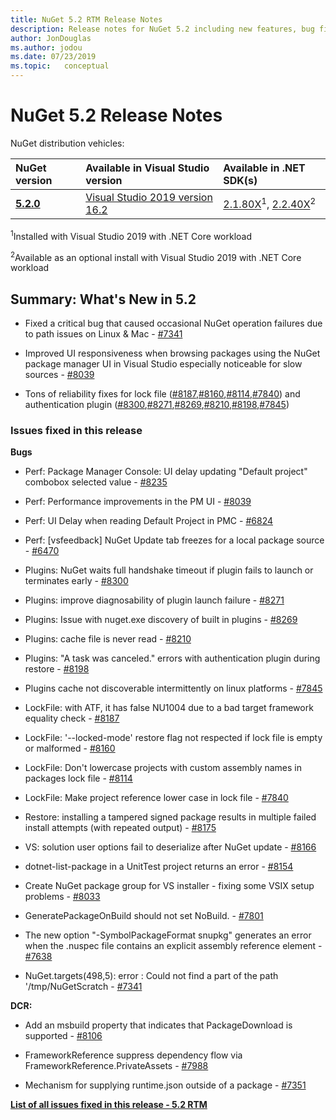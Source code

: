 ```yaml
---
title: NuGet 5.2 RTM Release Notes
description: Release notes for NuGet 5.2 including new features, bug fixes, and DCRs.
author: JonDouglas
ms.author: jodou
ms.date: 07/23/2019
ms.topic:   conceptual
---
```


# NuGet 5.2 Release Notes

NuGet distribution vehicles:

| NuGet version | Available in Visual Studio version| Available in .NET SDK(s)|
|:---|:---|:---|
| [**5.2.0**](https://nuget.org/downloads) | [Visual Studio 2019 version 16.2](https://visualstudio.microsoft.com/downloads/) | [2.1.80X](https://dotnet.microsoft.com/download/dotnet-core/2.1)<sup>1</sup>, [2.2.40X](https://dotnet.microsoft.com/download/dotnet-core/2.2)<sup>2</sup> |

<sup>1</sup>Installed with Visual Studio 2019 with .NET Core workload 

<sup>2</sup>Available as an optional install with Visual Studio 2019 with .NET Core workload

## Summary: What's New in 5.2

* Fixed a critical bug that caused occasional NuGet operation failures due to path issues on Linux & Mac - [#7341](https://github.com/NuGet/Home/issues/7341)

* Improved UI responsiveness when browsing packages using the NuGet package manager UI in Visual Studio especially noticeable for slow sources - [#8039](https://github.com/NuGet/Home/issues/8039)

* Tons of reliability fixes for lock file ([#8187](https://github.com/NuGet/Home/issues/8187),[#8160](https://github.com/NuGet/Home/issues/8160),[#8114](https://github.com/NuGet/Home/issues/8114),[#7840](https://github.com/NuGet/Home/issues/7840)) and authentication plugin ([#8300](https://github.com/NuGet/Home/issues/8300),[#8271](https://github.com/NuGet/Home/issues/8271),[#8269](https://github.com/NuGet/Home/issues/8269),[#8210](https://github.com/NuGet/Home/issues/8210),[#8198](https://github.com/NuGet/Home/issues/8198),[#7845](https://github.com/NuGet/Home/issues/7845))

### Issues fixed in this release

**Bugs**

* Perf: Package Manager Console:  UI delay updating "Default project" combobox selected value - [#8235](https://github.com/NuGet/Home/issues/8235)

* Perf: Performance improvements in the PM UI - [#8039](https://github.com/NuGet/Home/issues/8039)

* Perf: UI Delay when reading Default Project in PMC - [#6824](https://github.com/NuGet/Home/issues/6824)

* Perf: [vsfeedback] NuGet Update tab freezes for a local package source - [#6470](https://github.com/NuGet/Home/issues/6470)

* Plugins:  NuGet waits full handshake timeout if plugin fails to launch or terminates early - [#8300](https://github.com/NuGet/Home/issues/8300)

* Plugins:  improve diagnosability of plugin launch failure - [#8271](https://github.com/NuGet/Home/issues/8271)

* Plugins: Issue with nuget.exe discovery of built in plugins - [#8269](https://github.com/NuGet/Home/issues/8269)

* Plugins:  cache file is never read - [#8210](https://github.com/NuGet/Home/issues/8210)

* Plugins:  "A task was canceled." errors with authentication plugin during restore - [#8198](https://github.com/NuGet/Home/issues/8198)

* Plugins cache not discoverable intermittently on linux platforms - [#7845](https://github.com/NuGet/Home/issues/7845)

* LockFile: with ATF, it has false NU1004 due to a bad target framework equality check - [#8187](https://github.com/NuGet/Home/issues/8187)

* LockFile: '--locked-mode' restore flag not respected if lock file is empty or malformed - [#8160](https://github.com/NuGet/Home/issues/8160)

* LockFile: Don't lowercase projects with custom assembly names in packages lock file - [#8114](https://github.com/NuGet/Home/issues/8114)

* LockFile: Make project reference lower case in lock file  - [#7840](https://github.com/NuGet/Home/issues/7840)

* Restore:  installing a tampered signed package results in multiple failed install attempts (with repeated output) - [#8175](https://github.com/NuGet/Home/issues/8175)

* VS: solution user options fail to deserialize after NuGet update - [#8166](https://github.com/NuGet/Home/issues/8166)

* dotnet-list-package in a UnitTest project returns an error - [#8154](https://github.com/NuGet/Home/issues/8154)

* Create NuGet package group for VS installer - fixing some VSIX setup problems - [#8033](https://github.com/NuGet/Home/issues/8033)

* GeneratePackageOnBuild should not set NoBuild. - [#7801](https://github.com/NuGet/Home/issues/7801)

* The new option "-SymbolPackageFormat snupkg" generates an error when the .nuspec file contains an explicit assembly reference element - [#7638](https://github.com/NuGet/Home/issues/7638)

* NuGet.targets(498,5): error : Could not find a part of the path '/tmp/NuGetScratch - [#7341](https://github.com/NuGet/Home/issues/7341)

**DCR:**

* Add an msbuild property that indicates that PackageDownload is supported - [#8106](https://github.com/NuGet/Home/issues/8106)

* FrameworkReference suppress dependency flow via FrameworkReference.PrivateAssets - [#7988](https://github.com/NuGet/Home/issues/7988)

* Mechanism for supplying runtime.json outside of a package - [#7351](https://github.com/NuGet/Home/issues/7351)

**[List of all issues fixed in this release - 5.2 RTM](https://github.com/nuget/home/issues?q=is%3Aissue+is%3Aclosed+milestone%3A%225.2")**



